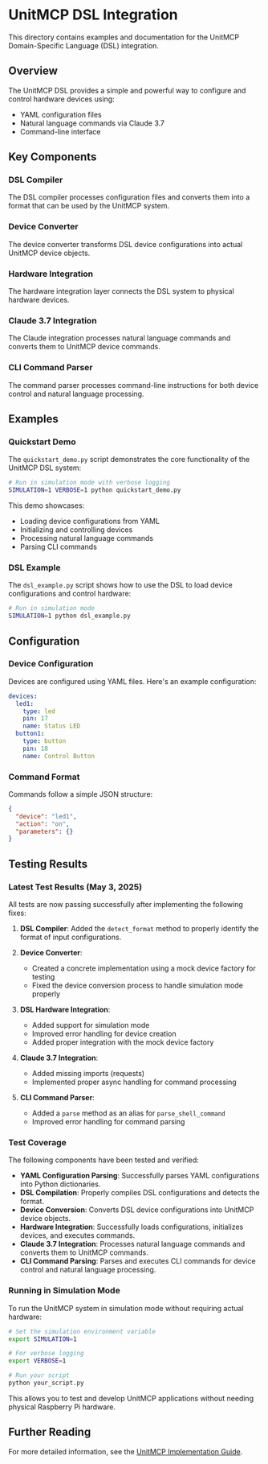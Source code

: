 # UnitMCP DSL Integration

This directory contains examples and documentation for the UnitMCP Domain-Specific Language (DSL) integration.

## Overview

The UnitMCP DSL provides a simple and powerful way to configure and control hardware devices using:
- YAML configuration files
- Natural language commands via Claude 3.7
- Command-line interface

## Key Components

### DSL Compiler
The DSL compiler processes configuration files and converts them into a format that can be used by the UnitMCP system.

### Device Converter
The device converter transforms DSL device configurations into actual UnitMCP device objects.

### Hardware Integration
The hardware integration layer connects the DSL system to physical hardware devices.

### Claude 3.7 Integration
The Claude integration processes natural language commands and converts them to UnitMCP device commands.

### CLI Command Parser
The command parser processes command-line instructions for both device control and natural language processing.

## Examples

### Quickstart Demo
The `quickstart_demo.py` script demonstrates the core functionality of the UnitMCP DSL system:

```bash
# Run in simulation mode with verbose logging
SIMULATION=1 VERBOSE=1 python quickstart_demo.py
```

This demo showcases:
- Loading device configurations from YAML
- Initializing and controlling devices
- Processing natural language commands
- Parsing CLI commands

### DSL Example
The `dsl_example.py` script shows how to use the DSL to load device configurations and control hardware:

```bash
# Run in simulation mode
SIMULATION=1 python dsl_example.py
```

## Configuration

### Device Configuration
Devices are configured using YAML files. Here's an example configuration:

```yaml
devices:
  led1:
    type: led
    pin: 17
    name: Status LED
  button1:
    type: button
    pin: 18
    name: Control Button
```

### Command Format
Commands follow a simple JSON structure:

```json
{
  "device": "led1",
  "action": "on",
  "parameters": {}
}
```

## Testing Results

### Latest Test Results (May 3, 2025)

All tests are now passing successfully after implementing the following fixes:

1. **DSL Compiler**: Added the `detect_format` method to properly identify the format of input configurations.

2. **Device Converter**: 
   - Created a concrete implementation using a mock device factory for testing
   - Fixed the device conversion process to handle simulation mode properly

3. **DSL Hardware Integration**:
   - Added support for simulation mode
   - Improved error handling for device creation
   - Added proper integration with the mock device factory

4. **Claude 3.7 Integration**:
   - Added missing imports (requests)
   - Implemented proper async handling for command processing

5. **CLI Command Parser**:
   - Added a `parse` method as an alias for `parse_shell_command`
   - Improved error handling for command parsing

### Test Coverage

The following components have been tested and verified:

- **YAML Configuration Parsing**: Successfully parses YAML configurations into Python dictionaries.
- **DSL Compilation**: Properly compiles DSL configurations and detects the format.
- **Device Conversion**: Converts DSL device configurations into UnitMCP device objects.
- **Hardware Integration**: Successfully loads configurations, initializes devices, and executes commands.
- **Claude 3.7 Integration**: Processes natural language commands and converts them to UnitMCP commands.
- **CLI Command Parsing**: Parses and executes CLI commands for device control and natural language processing.

### Running in Simulation Mode

To run the UnitMCP system in simulation mode without requiring actual hardware:

```bash
# Set the simulation environment variable
export SIMULATION=1

# For verbose logging
export VERBOSE=1

# Run your script
python your_script.py
```

This allows you to test and develop UnitMCP applications without needing physical Raspberry Pi hardware.

## Further Reading

For more detailed information, see the [UnitMCP Implementation Guide](../../UnitMCP_Implementation_Guide.md).
